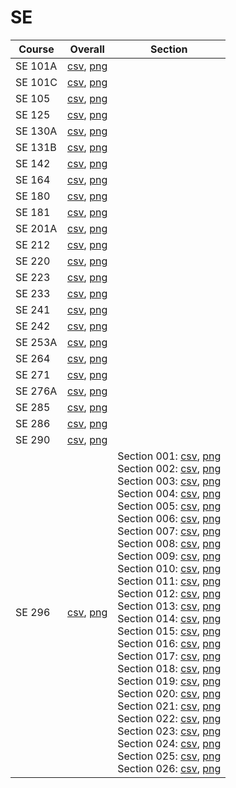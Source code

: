 # SE

| Course | Overall | Section |
| ------ | ------- | ------- |
| SE 101A | [csv](https://github.com/UCSD-Historical-Enrollment-Data/2023Fall/blob/main/overall/SE%20101A.csv), [png](https://raw.githubusercontent.com/UCSD-Historical-Enrollment-Data/2023Fall/main/plot_overall/SE%20101A.png) |  |
| SE 101C | [csv](https://github.com/UCSD-Historical-Enrollment-Data/2023Fall/blob/main/overall/SE%20101C.csv), [png](https://raw.githubusercontent.com/UCSD-Historical-Enrollment-Data/2023Fall/main/plot_overall/SE%20101C.png) |  |
| SE 105 | [csv](https://github.com/UCSD-Historical-Enrollment-Data/2023Fall/blob/main/overall/SE%20105.csv), [png](https://raw.githubusercontent.com/UCSD-Historical-Enrollment-Data/2023Fall/main/plot_overall/SE%20105.png) |  |
| SE 125 | [csv](https://github.com/UCSD-Historical-Enrollment-Data/2023Fall/blob/main/overall/SE%20125.csv), [png](https://raw.githubusercontent.com/UCSD-Historical-Enrollment-Data/2023Fall/main/plot_overall/SE%20125.png) |  |
| SE 130A | [csv](https://github.com/UCSD-Historical-Enrollment-Data/2023Fall/blob/main/overall/SE%20130A.csv), [png](https://raw.githubusercontent.com/UCSD-Historical-Enrollment-Data/2023Fall/main/plot_overall/SE%20130A.png) |  |
| SE 131B | [csv](https://github.com/UCSD-Historical-Enrollment-Data/2023Fall/blob/main/overall/SE%20131B.csv), [png](https://raw.githubusercontent.com/UCSD-Historical-Enrollment-Data/2023Fall/main/plot_overall/SE%20131B.png) |  |
| SE 142 | [csv](https://github.com/UCSD-Historical-Enrollment-Data/2023Fall/blob/main/overall/SE%20142.csv), [png](https://raw.githubusercontent.com/UCSD-Historical-Enrollment-Data/2023Fall/main/plot_overall/SE%20142.png) |  |
| SE 164 | [csv](https://github.com/UCSD-Historical-Enrollment-Data/2023Fall/blob/main/overall/SE%20164.csv), [png](https://raw.githubusercontent.com/UCSD-Historical-Enrollment-Data/2023Fall/main/plot_overall/SE%20164.png) |  |
| SE 180 | [csv](https://github.com/UCSD-Historical-Enrollment-Data/2023Fall/blob/main/overall/SE%20180.csv), [png](https://raw.githubusercontent.com/UCSD-Historical-Enrollment-Data/2023Fall/main/plot_overall/SE%20180.png) |  |
| SE 181 | [csv](https://github.com/UCSD-Historical-Enrollment-Data/2023Fall/blob/main/overall/SE%20181.csv), [png](https://raw.githubusercontent.com/UCSD-Historical-Enrollment-Data/2023Fall/main/plot_overall/SE%20181.png) |  |
| SE 201A | [csv](https://github.com/UCSD-Historical-Enrollment-Data/2023Fall/blob/main/overall/SE%20201A.csv), [png](https://raw.githubusercontent.com/UCSD-Historical-Enrollment-Data/2023Fall/main/plot_overall/SE%20201A.png) |  |
| SE 212 | [csv](https://github.com/UCSD-Historical-Enrollment-Data/2023Fall/blob/main/overall/SE%20212.csv), [png](https://raw.githubusercontent.com/UCSD-Historical-Enrollment-Data/2023Fall/main/plot_overall/SE%20212.png) |  |
| SE 220 | [csv](https://github.com/UCSD-Historical-Enrollment-Data/2023Fall/blob/main/overall/SE%20220.csv), [png](https://raw.githubusercontent.com/UCSD-Historical-Enrollment-Data/2023Fall/main/plot_overall/SE%20220.png) |  |
| SE 223 | [csv](https://github.com/UCSD-Historical-Enrollment-Data/2023Fall/blob/main/overall/SE%20223.csv), [png](https://raw.githubusercontent.com/UCSD-Historical-Enrollment-Data/2023Fall/main/plot_overall/SE%20223.png) |  |
| SE 233 | [csv](https://github.com/UCSD-Historical-Enrollment-Data/2023Fall/blob/main/overall/SE%20233.csv), [png](https://raw.githubusercontent.com/UCSD-Historical-Enrollment-Data/2023Fall/main/plot_overall/SE%20233.png) |  |
| SE 241 | [csv](https://github.com/UCSD-Historical-Enrollment-Data/2023Fall/blob/main/overall/SE%20241.csv), [png](https://raw.githubusercontent.com/UCSD-Historical-Enrollment-Data/2023Fall/main/plot_overall/SE%20241.png) |  |
| SE 242 | [csv](https://github.com/UCSD-Historical-Enrollment-Data/2023Fall/blob/main/overall/SE%20242.csv), [png](https://raw.githubusercontent.com/UCSD-Historical-Enrollment-Data/2023Fall/main/plot_overall/SE%20242.png) |  |
| SE 253A | [csv](https://github.com/UCSD-Historical-Enrollment-Data/2023Fall/blob/main/overall/SE%20253A.csv), [png](https://raw.githubusercontent.com/UCSD-Historical-Enrollment-Data/2023Fall/main/plot_overall/SE%20253A.png) |  |
| SE 264 | [csv](https://github.com/UCSD-Historical-Enrollment-Data/2023Fall/blob/main/overall/SE%20264.csv), [png](https://raw.githubusercontent.com/UCSD-Historical-Enrollment-Data/2023Fall/main/plot_overall/SE%20264.png) |  |
| SE 271 | [csv](https://github.com/UCSD-Historical-Enrollment-Data/2023Fall/blob/main/overall/SE%20271.csv), [png](https://raw.githubusercontent.com/UCSD-Historical-Enrollment-Data/2023Fall/main/plot_overall/SE%20271.png) |  |
| SE 276A | [csv](https://github.com/UCSD-Historical-Enrollment-Data/2023Fall/blob/main/overall/SE%20276A.csv), [png](https://raw.githubusercontent.com/UCSD-Historical-Enrollment-Data/2023Fall/main/plot_overall/SE%20276A.png) |  |
| SE 285 | [csv](https://github.com/UCSD-Historical-Enrollment-Data/2023Fall/blob/main/overall/SE%20285.csv), [png](https://raw.githubusercontent.com/UCSD-Historical-Enrollment-Data/2023Fall/main/plot_overall/SE%20285.png) |  |
| SE 286 | [csv](https://github.com/UCSD-Historical-Enrollment-Data/2023Fall/blob/main/overall/SE%20286.csv), [png](https://raw.githubusercontent.com/UCSD-Historical-Enrollment-Data/2023Fall/main/plot_overall/SE%20286.png) |  |
| SE 290 | [csv](https://github.com/UCSD-Historical-Enrollment-Data/2023Fall/blob/main/overall/SE%20290.csv), [png](https://raw.githubusercontent.com/UCSD-Historical-Enrollment-Data/2023Fall/main/plot_overall/SE%20290.png) |  |
| SE 296 | [csv](https://github.com/UCSD-Historical-Enrollment-Data/2023Fall/blob/main/overall/SE%20296.csv), [png](https://raw.githubusercontent.com/UCSD-Historical-Enrollment-Data/2023Fall/main/plot_overall/SE%20296.png) | Section 001: [csv](https://github.com/UCSD-Historical-Enrollment-Data/2023Fall/blob/main/section/SE%20296_001.csv), [png](https://raw.githubusercontent.com/UCSD-Historical-Enrollment-Data/2023Fall/main/plot_section/SE%20296_001.png)<br>Section 002: [csv](https://github.com/UCSD-Historical-Enrollment-Data/2023Fall/blob/main/section/SE%20296_002.csv), [png](https://raw.githubusercontent.com/UCSD-Historical-Enrollment-Data/2023Fall/main/plot_section/SE%20296_002.png)<br>Section 003: [csv](https://github.com/UCSD-Historical-Enrollment-Data/2023Fall/blob/main/section/SE%20296_003.csv), [png](https://raw.githubusercontent.com/UCSD-Historical-Enrollment-Data/2023Fall/main/plot_section/SE%20296_003.png)<br>Section 004: [csv](https://github.com/UCSD-Historical-Enrollment-Data/2023Fall/blob/main/section/SE%20296_004.csv), [png](https://raw.githubusercontent.com/UCSD-Historical-Enrollment-Data/2023Fall/main/plot_section/SE%20296_004.png)<br>Section 005: [csv](https://github.com/UCSD-Historical-Enrollment-Data/2023Fall/blob/main/section/SE%20296_005.csv), [png](https://raw.githubusercontent.com/UCSD-Historical-Enrollment-Data/2023Fall/main/plot_section/SE%20296_005.png)<br>Section 006: [csv](https://github.com/UCSD-Historical-Enrollment-Data/2023Fall/blob/main/section/SE%20296_006.csv), [png](https://raw.githubusercontent.com/UCSD-Historical-Enrollment-Data/2023Fall/main/plot_section/SE%20296_006.png)<br>Section 007: [csv](https://github.com/UCSD-Historical-Enrollment-Data/2023Fall/blob/main/section/SE%20296_007.csv), [png](https://raw.githubusercontent.com/UCSD-Historical-Enrollment-Data/2023Fall/main/plot_section/SE%20296_007.png)<br>Section 008: [csv](https://github.com/UCSD-Historical-Enrollment-Data/2023Fall/blob/main/section/SE%20296_008.csv), [png](https://raw.githubusercontent.com/UCSD-Historical-Enrollment-Data/2023Fall/main/plot_section/SE%20296_008.png)<br>Section 009: [csv](https://github.com/UCSD-Historical-Enrollment-Data/2023Fall/blob/main/section/SE%20296_009.csv), [png](https://raw.githubusercontent.com/UCSD-Historical-Enrollment-Data/2023Fall/main/plot_section/SE%20296_009.png)<br>Section 010: [csv](https://github.com/UCSD-Historical-Enrollment-Data/2023Fall/blob/main/section/SE%20296_010.csv), [png](https://raw.githubusercontent.com/UCSD-Historical-Enrollment-Data/2023Fall/main/plot_section/SE%20296_010.png)<br>Section 011: [csv](https://github.com/UCSD-Historical-Enrollment-Data/2023Fall/blob/main/section/SE%20296_011.csv), [png](https://raw.githubusercontent.com/UCSD-Historical-Enrollment-Data/2023Fall/main/plot_section/SE%20296_011.png)<br>Section 012: [csv](https://github.com/UCSD-Historical-Enrollment-Data/2023Fall/blob/main/section/SE%20296_012.csv), [png](https://raw.githubusercontent.com/UCSD-Historical-Enrollment-Data/2023Fall/main/plot_section/SE%20296_012.png)<br>Section 013: [csv](https://github.com/UCSD-Historical-Enrollment-Data/2023Fall/blob/main/section/SE%20296_013.csv), [png](https://raw.githubusercontent.com/UCSD-Historical-Enrollment-Data/2023Fall/main/plot_section/SE%20296_013.png)<br>Section 014: [csv](https://github.com/UCSD-Historical-Enrollment-Data/2023Fall/blob/main/section/SE%20296_014.csv), [png](https://raw.githubusercontent.com/UCSD-Historical-Enrollment-Data/2023Fall/main/plot_section/SE%20296_014.png)<br>Section 015: [csv](https://github.com/UCSD-Historical-Enrollment-Data/2023Fall/blob/main/section/SE%20296_015.csv), [png](https://raw.githubusercontent.com/UCSD-Historical-Enrollment-Data/2023Fall/main/plot_section/SE%20296_015.png)<br>Section 016: [csv](https://github.com/UCSD-Historical-Enrollment-Data/2023Fall/blob/main/section/SE%20296_016.csv), [png](https://raw.githubusercontent.com/UCSD-Historical-Enrollment-Data/2023Fall/main/plot_section/SE%20296_016.png)<br>Section 017: [csv](https://github.com/UCSD-Historical-Enrollment-Data/2023Fall/blob/main/section/SE%20296_017.csv), [png](https://raw.githubusercontent.com/UCSD-Historical-Enrollment-Data/2023Fall/main/plot_section/SE%20296_017.png)<br>Section 018: [csv](https://github.com/UCSD-Historical-Enrollment-Data/2023Fall/blob/main/section/SE%20296_018.csv), [png](https://raw.githubusercontent.com/UCSD-Historical-Enrollment-Data/2023Fall/main/plot_section/SE%20296_018.png)<br>Section 019: [csv](https://github.com/UCSD-Historical-Enrollment-Data/2023Fall/blob/main/section/SE%20296_019.csv), [png](https://raw.githubusercontent.com/UCSD-Historical-Enrollment-Data/2023Fall/main/plot_section/SE%20296_019.png)<br>Section 020: [csv](https://github.com/UCSD-Historical-Enrollment-Data/2023Fall/blob/main/section/SE%20296_020.csv), [png](https://raw.githubusercontent.com/UCSD-Historical-Enrollment-Data/2023Fall/main/plot_section/SE%20296_020.png)<br>Section 021: [csv](https://github.com/UCSD-Historical-Enrollment-Data/2023Fall/blob/main/section/SE%20296_021.csv), [png](https://raw.githubusercontent.com/UCSD-Historical-Enrollment-Data/2023Fall/main/plot_section/SE%20296_021.png)<br>Section 022: [csv](https://github.com/UCSD-Historical-Enrollment-Data/2023Fall/blob/main/section/SE%20296_022.csv), [png](https://raw.githubusercontent.com/UCSD-Historical-Enrollment-Data/2023Fall/main/plot_section/SE%20296_022.png)<br>Section 023: [csv](https://github.com/UCSD-Historical-Enrollment-Data/2023Fall/blob/main/section/SE%20296_023.csv), [png](https://raw.githubusercontent.com/UCSD-Historical-Enrollment-Data/2023Fall/main/plot_section/SE%20296_023.png)<br>Section 024: [csv](https://github.com/UCSD-Historical-Enrollment-Data/2023Fall/blob/main/section/SE%20296_024.csv), [png](https://raw.githubusercontent.com/UCSD-Historical-Enrollment-Data/2023Fall/main/plot_section/SE%20296_024.png)<br>Section 025: [csv](https://github.com/UCSD-Historical-Enrollment-Data/2023Fall/blob/main/section/SE%20296_025.csv), [png](https://raw.githubusercontent.com/UCSD-Historical-Enrollment-Data/2023Fall/main/plot_section/SE%20296_025.png)<br>Section 026: [csv](https://github.com/UCSD-Historical-Enrollment-Data/2023Fall/blob/main/section/SE%20296_026.csv), [png](https://raw.githubusercontent.com/UCSD-Historical-Enrollment-Data/2023Fall/main/plot_section/SE%20296_026.png) |
